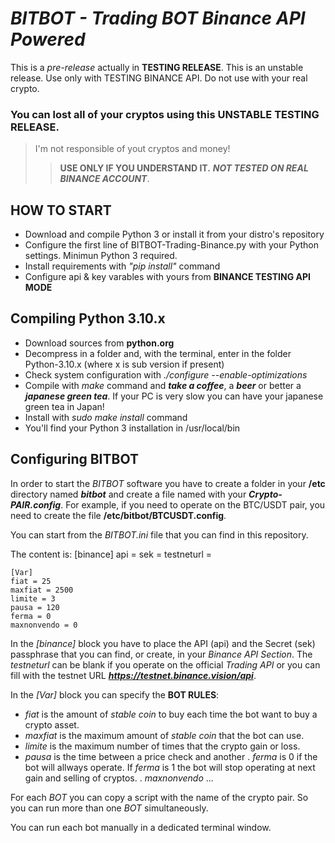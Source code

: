 # ***BITBOT - Trading BOT Binance API Powered***

This is a *pre-release* actually in **TESTING RELEASE**. This is an unstable release.
Use only with TESTING BINANCE API. 
Do not use with your real crypto. 

### You can lost all of your cryptos using this **UNSTABLE TESTING RELEASE.**
> I'm not responsible of yout cryptos and money!
>> **USE ONLY IF YOU UNDERSTAND IT.** ***NOT TESTED ON REAL BINANCE ACCOUNT***.

## HOW TO START
- Download and compile Python 3 or install it from your distro's repository
- Configure the first line of BITBOT-Trading-Binance.py with your Python settings. Minimun Python 3 required.
- Install requirements with *"pip install"* command
- Configure api & key varables with yours from **BINANCE TESTING API MODE**

## Compiling Python 3.10.x
- Download sources from **python.org**
- Decompress in a folder and, with the terminal, enter in the folder Python-3.10.x (where x is sub version if present)
- Check system configuration with *./configure --enable-optimizations*
- Compile with *make* command and ***take a coffee***, a ***beer*** or better a ***japanese green tea***. If your PC is very slow you can have your japanese green tea in Japan!
- Install with *sudo make install* command
- You'll find your Python 3 installation in /usr/local/bin 

## Configuring BITBOT
In order to start the *BITBOT* software you have to create a folder in your **/etc** directory named ***bitbot*** and create a file named with your ***Crypto-PAIR.config***.
For example, if you need to operate on the BTC/USDT pair, you need to create the file **/etc/bitbot/BTCUSDT.config**.

You can start from the *BITBOT.ini* file that you can find in this repository.

The content is:
	[binance]
	api = 
	sek = 
	testneturl = 
	
	[Var]
	fiat = 25
	maxfiat = 2500
	limite = 3
	pausa = 120
	ferma = 0
	maxnonvendo = 0

In the *[binance]* block you have to place the API (api) and the Secret (sek) passphrase that you can find, or create, in your *Binance API Section*.
The *testneturl* can be blank if you operate on the official *Trading API* or you can fill with the testnet URL ***https://testnet.binance.vision/api***.

In the *[Var]* block you can specify the **BOT RULES**:
- *fiat* is the amount of *stable coin* to buy each time the bot want to buy a crypto asset.
- *maxfiat* is the maximum amount of *stable coin* that the bot can use.
- *limite*  is the maximum number of times that the crypto gain or loss.
- *pausa* is the time between a price check and another
. *ferma* is 0 if the bot will allways operate. If *ferma* is 1 the bot will stop operating at next gain and selling of cryptos.
. *maxnonvendo* ...

For each *BOT* you can copy a script with the name of the crypto pair. So you can run more than one *BOT* simultaneously.

You can run each bot manually in a dedicated terminal window.
